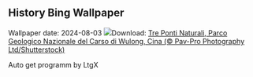 ## History Bing Wallpaper
Wallpaper date: 2024-08-03
![](https://www.bing.com/th?id=OHR.WulongKarst_IT-IT7105962798_UHD.jpg&w=1000)Download: [Tre Ponti Naturali, Parco Geologico Nazionale del Carso di Wulong, Cina (© Pav-Pro Photography Ltd/Shutterstock)](https://www.bing.com/th?id=OHR.WulongKarst_IT-IT7105962798_UHD.jpg)

Auto get programm by LtgX
